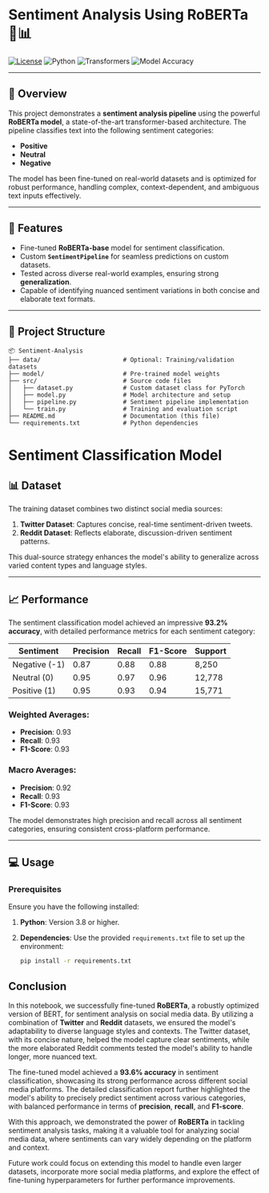 # **Sentiment Analysis Using RoBERTa** 🤖📊
[![License](https://img.shields.io/github/license/BugKiller099/Sementic-Analysis-Project)](https://github.com/BugKiller099/Sementic-Analysis-Project/blob/main/LICENSE)
![Python](https://img.shields.io/badge/Python-3.8%2B-blue)
![Transformers](https://img.shields.io/badge/Transformers-4.0%2B-yellow)
![Model Accuracy](https://img.shields.io/badge/Accuracy-93.6%25-green)

---

## **📖 Overview**
This project demonstrates a **sentiment analysis pipeline** using the powerful **RoBERTa model**, a state-of-the-art transformer-based architecture. The pipeline classifies text into the following sentiment categories:
- **Positive**
- **Neutral**
- **Negative**

The model has been fine-tuned on real-world datasets and is optimized for robust performance, handling complex, context-dependent, and ambiguous text inputs effectively.

---

## **🚀 Features**
- Fine-tuned **RoBERTa-base** model for sentiment classification.
- Custom **`SentimentPipeline`** for seamless predictions on custom datasets.
- Tested across diverse real-world examples, ensuring strong **generalization**.
- Capable of identifying nuanced sentiment variations in both concise and elaborate text formats.

---

## **📂 Project Structure**
```plaintext
📦 Sentiment-Analysis
├── data/                       # Optional: Training/validation datasets
├── model/                      # Pre-trained model weights
├── src/                        # Source code files
│   ├── dataset.py              # Custom dataset class for PyTorch
│   ├── model.py                # Model architecture and setup
│   ├── pipeline.py             # Sentiment pipeline implementation
│   └── train.py                # Training and evaluation script
├── README.md                   # Documentation (this file)
└── requirements.txt            # Python dependencies
```


# Sentiment Classification Model

##  📊 Dataset 

The training dataset combines two distinct social media sources:

1. **Twitter Dataset**: Captures concise, real-time sentiment-driven tweets.
2. **Reddit Dataset**: Reflects elaborate, discussion-driven sentiment patterns.

This dual-source strategy enhances the model's ability to generalize across varied content types and language styles.

---

## 📈 Performance

The sentiment classification model achieved an impressive **93.2% accuracy**, with detailed performance metrics for each sentiment category:

| Sentiment      | Precision | Recall | F1-Score | Support |
|----------------|-----------|--------|----------|---------|
| Negative (-1)  | 0.87      | 0.88   | 0.88     | 8,250   |
| Neutral (0)    | 0.95      | 0.97   | 0.96     | 12,778  |
| Positive (1)   | 0.95      | 0.93   | 0.94     | 15,771  |

### Weighted Averages:
- **Precision**: 0.93
- **Recall**: 0.93
- **F1-Score**: 0.93

### Macro Averages:
- **Precision**: 0.92
- **Recall**: 0.93
- **F1-Score**: 0.93

The model demonstrates high precision and recall across all sentiment categories, ensuring consistent cross-platform performance.

---

## 💻 Usage

### Prerequisites  

Ensure you have the following installed:

1. **Python**: Version 3.8 or higher.
2. **Dependencies**: Use the provided `requirements.txt` file to set up the environment:

   ```bash
   pip install -r requirements.txt


## Conclusion

In this notebook, we successfully fine-tuned **RoBERTa**, a robustly optimized version of BERT, for sentiment analysis on social media data. By utilizing a combination of **Twitter** and **Reddit** datasets, we ensured the model's adaptability to diverse language styles and contexts. The Twitter dataset, with its concise nature, helped the model capture clear sentiments, while the more elaborated Reddit comments tested the model's ability to handle longer, more nuanced text.

The fine-tuned model achieved a **93.6% accuracy** in sentiment classification, showcasing its strong performance across different social media platforms. The detailed classification report further highlighted the model's ability to precisely predict sentiment across various categories, with balanced performance in terms of **precision**, **recall**, and **F1-score**.

With this approach, we demonstrated the power of **RoBERTa** in tackling sentiment analysis tasks, making it a valuable tool for analyzing social media data, where sentiments can vary widely depending on the platform and context.

Future work could focus on extending this model to handle even larger datasets, incorporate more social media platforms, and explore the effect of fine-tuning hyperparameters for further performance improvements.

